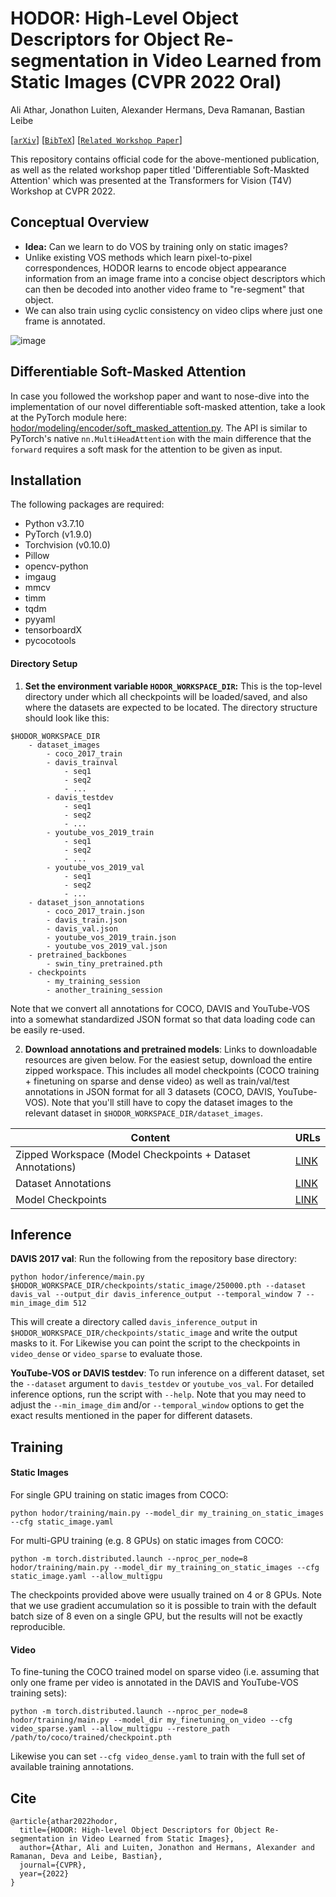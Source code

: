 # HODOR: High-Level Object Descriptors for Object Re-segmentation in Video Learned from Static Images (CVPR 2022 Oral)

Ali Athar, Jonathon Luiten, Alexander Hermans, Deva Ramanan, Bastian Leibe

\[[`arXiv`](https://arxiv.org/abs/2112.09131)\] \[[`BibTeX`](https://github.com/Ali2500/HODOR/blob/main/README.md#cite)\] \[[`Related Workshop Paper`](https://arxiv.org/pdf/2206.00182.pdf)\]

This repository contains official code for the above-mentioned publication, as well as the related workshop paper titled 'Differentiable Soft-Maskted Attention' which was presented at the Transformers for Vision (T4V) Workshop at CVPR 2022.

## Conceptual Overview

- **Idea:** Can we learn to do VOS by training only on static images?
- Unlike existing VOS methods which learn pixel-to-pixel correspondences, HODOR learns to encode object appearance information from an image frame into a concise object descriptors which can then be decoded into another video frame to "re-segment" that object.
- We can also train using cyclic consistency on video clips where just one frame is annotated.

![image](https://user-images.githubusercontent.com/14821941/173097679-184e4951-c0f6-4d7e-be1e-18441ff78d73.png)

## Differentiable Soft-Masked Attention

In case you followed the workshop paper and want to nose-dive into the implementation of our novel differentiable soft-masked attention, take a look at the PyTorch module here: [hodor/modeling/encoder/soft_masked_attention.py](https://github.com/Ali2500/HODOR/blob/443903b07fbed6dac57668c2c63a58417f82003a/hodor/modelling/encoder/soft_masked_attention.py). The API is similar to PyTorch's native `nn.MultiHeadAttention` with the main difference that the `forward` requires a soft mask for the attention to be given as input.

## Installation

The following packages are required:

- Python v3.7.10
- PyTorch (v1.9.0)
- Torchvision (v0.10.0)
- Pillow
- opencv-python
- imgaug
- mmcv
- timm
- tqdm
- pyyaml
- tensorboardX
- pycocotools

#### Directory Setup

1. **Set the environment variable `HODOR_WORKSPACE_DIR`:** This is the top-level directory under which all checkpoints will be loaded/saved, and also where the datasets are expected to be located. The directory structure should look like this:

```
$HODOR_WORKSPACE_DIR
    - dataset_images
        - coco_2017_train
        - davis_trainval
            - seq1
            - seq2
            - ...
        - davis_testdev
            - seq1
            - seq2
            - ...
        - youtube_vos_2019_train
            - seq1
            - seq2
            - ...
        - youtube_vos_2019_val
            - seq1
            - seq2
            - ...
    - dataset_json_annotations
        - coco_2017_train.json
        - davis_train.json
        - davis_val.json
        - youtube_vos_2019_train.json
        - youtube_vos_2019_val.json
    - pretrained_backbones
        - swin_tiny_pretrained.pth
    - checkpoints
        - my_training_session
        - another_training_session
```

Note that we convert all annotations for COCO, DAVIS and YouTube-VOS into a somewhat standardized JSON format so that data loading code can be easily re-used.

2. **Download annotations and pretrained models**: Links to downloadable resources are given below. For the easiest setup, download the entire zipped workspace. This includes all model checkpoints (COCO training + finetuning on sparse and dense video) as well as train/val/test annotations in JSON format for all 3 datasets (COCO, DAVIS, YouTube-VOS). Note that you'll still have to copy the dataset images to the relevant dataset in `$HODOR_WORKSPACE_DIR/dataset_images`.

| Content                                                    | URLs                                                                                |
|------------------------------------------------------------|-------------------------------------------------------------------------------------|
| Zipped Workspace (Model Checkpoints + Dataset Annotations) | [LINK](https://omnomnom.vision.rwth-aachen.de/data/HODOR/everything_zipped.zip)     |
| Dataset Annotations                                        | [LINK](https://omnomnom.vision.rwth-aachen.de/data/HODOR/dataset_json_annotations/) |
| Model Checkpoints                                          | [LINK](https://omnomnom.vision.rwth-aachen.de/data/HODOR/checkpoints/)              |


## Inference

**DAVIS 2017 val**: Run the following from the repository base directory:

```
python hodor/inference/main.py $HODOR_WORKSPACE_DIR/checkpoints/static_image/250000.pth --dataset davis_val --output_dir davis_inference_output --temporal_window 7 --min_image_dim 512
```

This will create a directory called `davis_inference_output` in `$HODOR_WORKSPACE_DIR/checkpoints/static_image` and write the output masks to it. For Likewise you can point the script to the checkpoints in `video_dense` or `video_sparse` to evaluate those. 

**YouTube-VOS or DAVIS testdev**: To run inference on a different dataset, set the `--dataset` argument to `davis_testdev` or `youtube_vos_val`. For detailed inference options, run the script with `--help`. Note that you may need to adjust the `--min_image_dim` and/or `--temporal_window` options to get the exact results mentioned in the paper for different datasets.

## Training

#### Static Images

For single GPU training on static images from COCO:

```
python hodor/training/main.py --model_dir my_training_on_static_images --cfg static_image.yaml
```

For multi-GPU training (e.g. 8 GPUs) on static images from COCO:

```
python -m torch.distributed.launch --nproc_per_node=8 hodor/training/main.py --model_dir my_training_on_static_images --cfg static_image.yaml --allow_multigpu
```

The checkpoints provided above were usually trained on 4 or 8 GPUs. Note that we use gradient accumulation so it is possible to train with the default batch size of 8 even on a single GPU, but the results will not be exactly reproducible.

#### Video

To fine-tuning the COCO trained model on sparse video (i.e. assuming that only one frame per video is annotated in the DAVIS and YouTube-VOS training sets):

```
python -m torch.distributed.launch --nproc_per_node=8 hodor/training/main.py --model_dir my_finetuning_on_video --cfg video_sparse.yaml --allow_multigpu --restore_path /path/to/coco/trained/checkpoint.pth
```

Likewise you can set `--cfg video_dense.yaml` to train with the full set of available training annotations.

## Cite

```
@article{athar2022hodor,
  title={HODOR: High-level Object Descriptors for Object Re-segmentation in Video Learned from Static Images},
  author={Athar, Ali and Luiten, Jonathon and Hermans, Alexander and Ramanan, Deva and Leibe, Bastian},
  journal={CVPR},
  year={2022}
}
```
